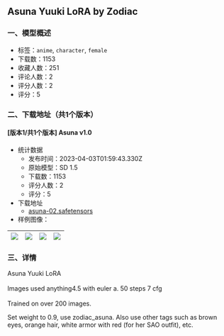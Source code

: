## Asuna Yuuki LoRA by Zodiac
### 一、模型概述

- 标签：`anime`, `character`, `female`
- 下载数：1153
- 收藏人数：251
- 评论人数：2
- 评分人数：2
- 评分：5

### 二、下载地址（共1个版本）

#### [版本1/共1个版本] Asuna v1.0

- 统计数据
  - 发布时间：2023-04-03T01:59:43.330Z
  - 原始模型：SD 1.5
  - 下载数：1153
  - 评分人数：2
  - 评分：5
- 下载地址
  - [asuna-02.safetensors](https://civitai.com/api/download/models/34122)
- 样例图像：

| <img src="https://image.civitai.com/xG1nkqKTMzGDvpLrqFT7WA/703f57a8-32ee-46a9-83de-53804cb3b300/width=450/389677.jpeg" /> | <img src="https://image.civitai.com/xG1nkqKTMzGDvpLrqFT7WA/71bc537a-8c5c-436d-1ee8-b1d9320fdf00/width=450/389676.jpeg" /> | <img src="https://image.civitai.com/xG1nkqKTMzGDvpLrqFT7WA/389c13af-bcb2-4b39-7b3a-d02049355000/width=450/389675.jpeg" /> | <img src="https://image.civitai.com/xG1nkqKTMzGDvpLrqFT7WA/fae265d2-4616-435a-bdd3-011e97fe8600/width=450/389674.jpeg" /> |
| ---- | ---- | ---- | ---- |


### 三、详情
<p>Asuna Yuuki LoRA<br /><br />Images used anything4.5 with euler a. 50 steps 7 cfg<br /><br />Trained on over 200 images.</p><p></p><p>Set weight to 0.9, use zodiac_asuna. Also use other tags such as brown eyes, orange hair, white armor with red (for her SAO outfit), etc.</p>